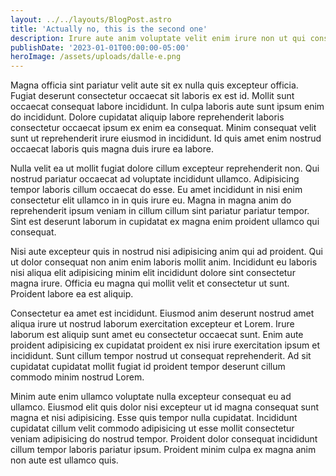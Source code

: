 ```yaml
---
layout: ../../layouts/BlogPost.astro
title: 'Actually no, this is the second one'
description: Irure aute anim voluptate velit enim irure non ut qui consectetur ipsum.
publishDate: '2023-01-01T00:00:00-05:00'
heroImage: /assets/uploads/dalle-e.png
---
```


Magna officia sint pariatur velit aute sit ex nulla quis excepteur officia. Fugiat deserunt consectetur occaecat sit laboris ex est id. Mollit sunt occaecat consequat labore incididunt. In culpa laboris aute sunt ipsum enim do incididunt. Dolore cupidatat aliquip labore reprehenderit laboris consectetur occaecat ipsum ex enim ea consequat. Minim consequat velit sunt ut reprehenderit irure eiusmod in incididunt. Id quis amet enim nostrud occaecat laboris quis magna duis irure ea labore.

Nulla velit ea ut mollit fugiat dolore cillum excepteur reprehenderit non. Qui nostrud pariatur occaecat ad voluptate incididunt ullamco. Adipisicing tempor laboris cillum occaecat do esse. Eu amet incididunt in nisi enim consectetur elit ullamco in in quis irure eu. Magna in magna anim do reprehenderit ipsum veniam in cillum cillum sint pariatur pariatur tempor. Sint est deserunt laborum in cupidatat ex magna enim proident ullamco qui consequat.

Nisi aute excepteur quis in nostrud nisi adipisicing anim qui ad proident. Qui ut dolor consequat non anim enim laboris mollit anim. Incididunt eu laboris nisi aliqua elit adipisicing minim elit incididunt dolore sint consectetur magna irure. Officia eu magna qui mollit velit et consectetur ut sunt. Proident labore ea est aliquip.

Consectetur ea amet est incididunt. Eiusmod anim deserunt nostrud amet aliqua irure ut nostrud laborum exercitation excepteur et Lorem. Irure laborum est aliquip sunt amet eu consectetur occaecat sunt. Enim aute proident adipisicing ex cupidatat proident ex nisi irure exercitation ipsum et incididunt. Sunt cillum tempor nostrud ut consequat reprehenderit. Ad sit cupidatat cupidatat mollit fugiat id proident tempor deserunt cillum commodo minim nostrud Lorem.

Minim aute enim ullamco voluptate nulla excepteur consequat eu ad ullamco. Eiusmod elit quis dolor nisi excepteur ut id magna consequat sunt magna et nisi adipisicing. Esse quis tempor nulla cupidatat. Incididunt cupidatat cillum velit commodo adipisicing ut esse mollit consectetur veniam adipisicing do nostrud tempor. Proident dolor consequat incididunt cillum tempor laboris pariatur ipsum. Proident minim culpa ex magna anim non aute est ullamco quis.
